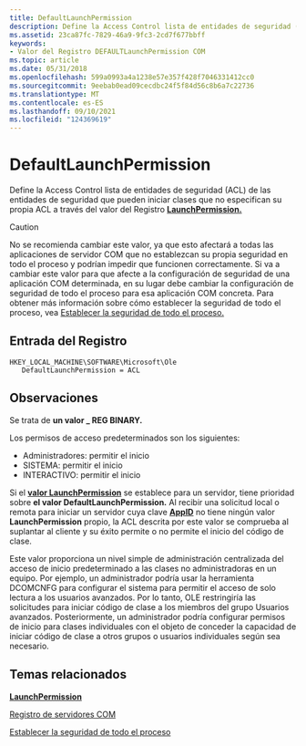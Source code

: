 ```yaml
---
title: DefaultLaunchPermission
description: Define la Access Control lista de entidades de seguridad (ACL) de las entidades de seguridad que pueden iniciar clases que no especifican su propia ACL a través del valor del Registro LaunchPermission.
ms.assetid: 23ca87fc-7829-46a9-9fc3-2cd7f677bbff
keywords:
- Valor del Registro DEFAULTLaunchPermission COM
ms.topic: article
ms.date: 05/31/2018
ms.openlocfilehash: 599a0993a4a1238e57e357f428f7046331412cc0
ms.sourcegitcommit: 9eebab0ead09cecdbc24f5f84d56c8b6a7c22736
ms.translationtype: MT
ms.contentlocale: es-ES
ms.lasthandoff: 09/10/2021
ms.locfileid: "124369619"
---
```

# <a name="defaultlaunchpermission"></a>DefaultLaunchPermission

Define la Access Control lista de entidades de seguridad (ACL) de las entidades de seguridad que pueden iniciar clases que no especifican su propia ACL a través del valor del Registro [**LaunchPermission.**](launchpermission.md)

> [!Caution]  
> No se recomienda cambiar este valor, ya que esto afectará a todas las aplicaciones de servidor COM que no establezcan su propia seguridad en todo el proceso y podrían impedir que funcionen correctamente. Si va a cambiar este valor para que afecte a la configuración de seguridad de una aplicación COM determinada, en su lugar debe cambiar la configuración de seguridad de todo el proceso para esa aplicación COM concreta. Para obtener más información sobre cómo establecer la seguridad de todo el proceso, vea [Establecer la seguridad de todo el proceso.](setting-processwide-security.md)

 

## <a name="registry-entry"></a>Entrada del Registro

```
HKEY_LOCAL_MACHINE\SOFTWARE\Microsoft\Ole
   DefaultLaunchPermission = ACL
```

## <a name="remarks"></a>Observaciones

Se trata de **un valor \_ REG BINARY.**

Los permisos de acceso predeterminados son los siguientes:

-   Administradores: permitir el inicio
-   SISTEMA: permitir el inicio
-   INTERACTIVO: permitir el inicio

Si el [**valor LaunchPermission**](launchpermission.md) se establece para un servidor, tiene prioridad sobre **el valor DefaultLaunchPermission.** Al recibir una solicitud local o remota para iniciar un servidor cuya clave [**AppID**](appid-key.md) no tiene ningún valor **LaunchPermission** propio, la ACL descrita por este valor se comprueba al suplantar al cliente y su éxito permite o no permite el inicio del código de clase.

Este valor proporciona un nivel simple de administración centralizada del acceso de inicio predeterminado a las clases no administradoras en un equipo. Por ejemplo, un administrador podría usar la herramienta DCOMCNFG para configurar el sistema para permitir el acceso de solo lectura a los usuarios avanzados. Por lo tanto, OLE restringiría las solicitudes para iniciar código de clase a los miembros del grupo Usuarios avanzados. Posteriormente, un administrador podría configurar permisos de inicio para clases individuales con el objeto de conceder la capacidad de iniciar código de clase a otros grupos o usuarios individuales según sea necesario.

## <a name="related-topics"></a>Temas relacionados

<dl> <dt>

[**LaunchPermission**](launchpermission.md)
</dt> <dt>

[Registro de servidores COM](registering-com-servers.md)
</dt> <dt>

[Establecer la seguridad de todo el proceso](setting-processwide-security.md)
</dt> </dl>

 

 




